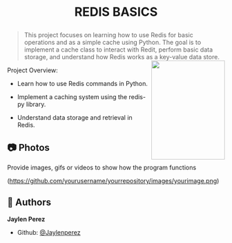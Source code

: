 # <p align="center">REDIS BASICS</p>
> This project focuses on learning how to use Redis for basic operations and as a simple cache using Python. The goal is to implement a cache class to interact with Redit, perform basic data storage, and understand how Redis works as a key-value data store.
> <img src="images/spiderman.gif" width="170" height="230" align="right"/>

Project Overview:

* Learn how to use Redis commands in Python.

* Implement a caching system using the redis-py library.

* Understand data storage and retrieval in Redis.


## :camera: <span id="photos">Photos</span>

Provide images, gifs or videos to show how the program functions

(https://github.com/yourusername/yourrepository/images/yourimage.png)

## :bust_in_silhouette: <span id="authors">Authors</span>

**Jaylen Perez**
- Github: [@Jaylenperez](https://github.com/Jaylenperez)